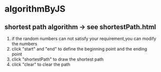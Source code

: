 # algorithmByJS
## shortest path algorithm -> see shortestPath.html
1. if the random numbers can not satisfy your requirement,you can modify the numbers
2. click "start" and "end" to define the beginning point and the ending point
3. click "shortestPath" to draw the shortest path
4. click "clear" to clear the path
